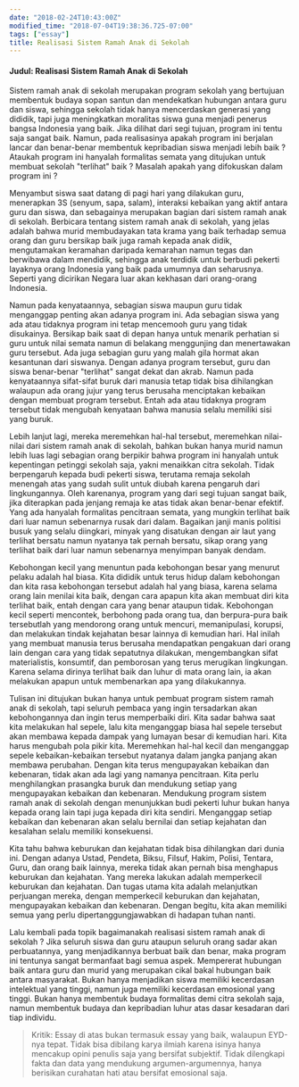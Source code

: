 ```yaml
---
date: "2018-02-24T10:43:00Z"
modified_time: "2018-07-04T19:38:36.725-07:00"
tags: ["essay"]
title: Realisasi Sistem Ramah Anak di Sekolah
---
```


#### Judul: Realisasi Sistem Ramah Anak di Sekolah

Sistem ramah anak di sekolah merupakan program sekolah yang bertujuan membentuk budaya sopan santun dan mendekatkan hubungan antara guru dan siswa, sehingga sekolah tidak hanya mencerdaskan generasi yang dididik, tapi juga meningkatkan moralitas siswa guna menjadi penerus bangsa Indonesia yang baik. Jika dilihat dari segi tujuan, program ini tentu saja sangat baik. Namun, pada realisasinya apakah program ini berjalan lancar dan benar-benar membentuk kepribadian siswa menjadi lebih baik ? Ataukah program ini hanyalah formalitas semata yang ditujukan untuk membuat sekolah "terlihat" baik ? Masalah apakah yang difokuskan dalam program ini ?

Menyambut siswa saat datang di pagi hari yang dilakukan guru, menerapkan 3S (senyum, sapa, salam), interaksi kebaikan yang aktif antara guru dan siswa, dan sebagainya merupakan bagian dari sistem ramah anak di sekolah. Berbicara tentang sistem ramah anak di sekolah, yang jelas adalah bahwa murid membudayakan tata krama yang baik terhadap semua orang dan guru bersikap baik juga ramah kepada anak didik, mengutamakan keramahan daripada kemarahan namun tegas dan berwibawa dalam mendidik, sehingga anak terdidik untuk berbudi pekerti layaknya orang Indonesia yang baik pada umumnya dan seharusnya. Seperti yang dicirikan Negara luar akan kekhasan dari orang-orang Indonesia.

Namun pada kenyataannya, sebagian siswa maupun guru tidak menganggap penting akan adanya program ini. Ada sebagian siswa yang ada atau tidaknya program ini tetap mencemooh guru yang tidak disukainya. Bersikap baik saat di depan hanya untuk menarik perhatian si guru untuk nilai semata namun di belakang menggunjing dan menertawakan guru tersebut. Ada juga sebagian guru yang malah gila hormat akan kesantunan dari siswanya. Dengan adanya program tersebut, guru dan siswa benar-benar "terlihat" sangat dekat dan akrab. Namun pada kenyataannya sifat-sifat buruk dari manusia tetap tidak bisa dihilangkan walaupun ada orang jujur yang terus berusaha menciptakan kebaikan dengan membuat program tersebut. Entah ada atau tidaknya program tersebut tidak mengubah kenyataan bahwa manusia selalu memiliki sisi yang buruk.

Lebih lanjut lagi, mereka meremehkan hal-hal tersebut, meremehkan nilai-nilai dari sistem ramah anak di sekolah, bahkan bukan hanya murid namun lebih luas lagi sebagian orang berpikir bahwa program ini hanyalah untuk kepentingan petinggi sekolah saja, yakni menaikkan citra sekolah. Tidak berpengaruh kepada budi pekerti siswa, terutama remaja sekolah menengah atas yang sudah sulit untuk diubah karena pengaruh dari lingkungannya. Oleh karenanya, program yang dari segi tujuan sangat baik, jika diterapkan pada jenjang remaja ke atas tidak akan benar-benar efektif. Yang ada hanyalah formalitas pencitraan semata, yang mungkin terlihat baik dari luar namun sebenarnya rusak dari dalam. Bagaikan janji manis politisi busuk yang selalu diingkari, minyak yang disatukan dengan air laut yang terlihat bersatu namun nyatanya tak pernah bersatu, sikap orang yang terlihat baik dari luar namun sebenarnya menyimpan banyak dendam.

Kebohongan kecil yang menuntun pada kebohongan besar yang menurut pelaku adalah hal biasa. Kita dididik untuk terus hidup dalam kebohongan dan kita rasa kebohongan tersebut adalah hal yang biasa, karena selama orang lain menilai kita baik, dengan cara apapun kita akan membuat diri kita terlihat baik, entah dengan cara yang benar ataupun tidak. Kebohongan kecil seperti mencontek, berbohong pada orang tua, dan berpura-pura baik tersebutlah yang mendorong orang untuk mencuri, memanipulasi, korupsi, dan melakukan tindak kejahatan besar lainnya di kemudian hari. Hal inilah yang membuat manusia terus berusaha mendapatkan pengakuan dari orang lain dengan cara yang tidak sepatutnya dilakukan, mengembangkan sifat materialistis, konsumtif, dan pemborosan yang terus merugikan lingkungan. Karena selama dirinya terlihat baik dan luhur di mata orang lain, ia akan melakukan apapun untuk membenarkan apa yang dilakukannya.

Tulisan ini ditujukan bukan hanya untuk pembuat program sistem ramah anak di sekolah, tapi seluruh pembaca yang ingin tersadarkan akan kebohongannya dan ingin terus memperbaiki diri. Kita sadar bahwa saat kita melakukan hal sepele, lalu kita menganggap biasa hal sepele tersebut akan membawa kepada dampak yang lumayan besar di kemudian hari. Kita harus mengubah pola pikir kita. Meremehkan hal-hal kecil dan menganggap sepele kebaikan-kebaikan tersebut nyatanya dalam jangka panjang akan membawa perubahan. Dengan kita terus mengupayakan kebaikan dan kebenaran, tidak akan ada lagi yang namanya pencitraan. Kita perlu menghilangkan prasangka buruk dan mendukung setiap yang mengupayakan kebaikan dan kebenaran. Mendukung program sistem ramah anak di sekolah dengan menunjukkan budi pekerti luhur bukan hanya kepada orang lain tapi juga kepada diri kita sendiri. Menganggap setiap kebaikan dan kebenaran akan selalu bernilai dan setiap kejahatan dan kesalahan selalu memiliki konsekuensi.

Kita tahu bahwa keburukan dan kejahatan tidak bisa dihilangkan dari dunia ini. Dengan adanya Ustad, Pendeta, Biksu, Filsuf, Hakim, Polisi, Tentara, Guru, dan orang baik lainnya, mereka tidak akan pernah bisa menghapus keburukan dan kejahatan. Yang mereka lakukan adalah memperkecil keburukan dan kejahatan. Dan tugas utama kita adalah melanjutkan perjuangan mereka, dengan memperkecil keburukan dan kejahatan, mengupayakan kebaikan dan kebenaran. Dengan begitu, kita akan memiliki semua yang perlu dipertanggungjawabkan di hadapan tuhan nanti.

Lalu kembali pada topik bagaimanakah realisasi sistem ramah anak di sekolah ? Jika seluruh siswa dan guru ataupun seluruh orang sadar akan perbuatannya, yang menjadikannya berbuat baik dan benar, maka program ini tentunya sangat bermanfaat bagi semua aspek. Mempererat hubungan baik antara guru dan murid yang merupakan cikal bakal hubungan baik antara masyarakat. Bukan hanya menjadikan siswa memiliki kecerdasan intelektual yang tinggi, namun juga memiliki kecerdasan emosional yang tinggi. Bukan hanya membentuk budaya formalitas demi citra sekolah saja, namun membentuk budaya dan kepribadian luhur atas dasar kesadaran dari tiap individu.

>Kritik: Essay di atas bukan termasuk essay yang baik, walaupun EYD-nya tepat. Tidak bisa dibilang karya ilmiah karena isinya hanya mencakup opini penulis saja yang bersifat subjektif. Tidak dilengkapi fakta dan data yang mendukung argumen-argumennya, hanya berisikan curahatan hati atau bersifat emosional saja.